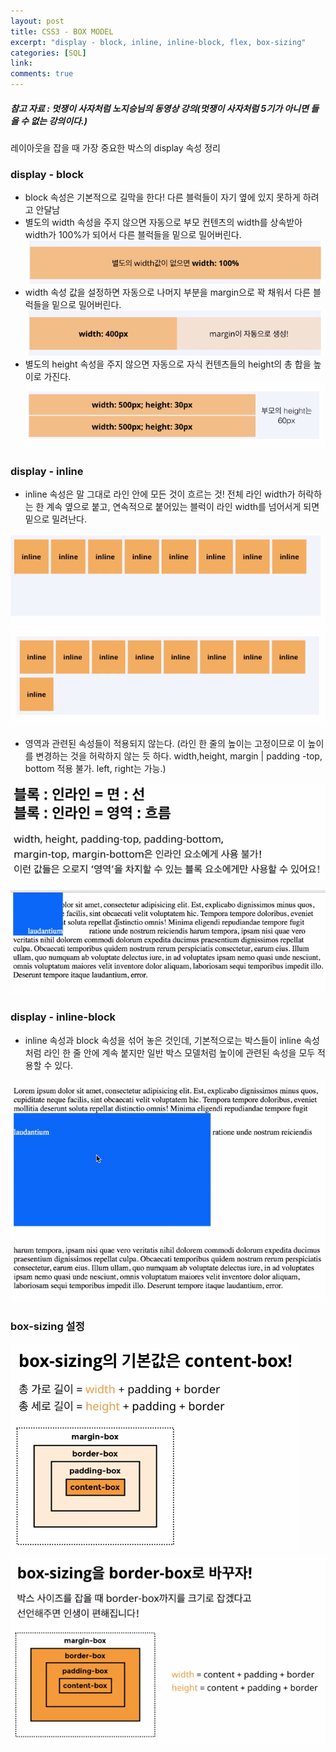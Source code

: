 ```yaml
---
layout: post
title: CSS3 - BOX MODEL
excerpt: "display - block, inline, inline-block, flex, box-sizing"
categories: [SQL]
link:
comments: true
---
```


##### 참고 자료 : 멋쟁이 사자처럼 노지승님의 동영상 강의(멋쟁이 사자처럼 5기가 아니면 들을 수 없는 강의이다.)

레이아웃을 잡을 때 가장 중요한 박스의 display 속성 정리

<h3>display - block</h3>

* block 속성은 기본적으로 길막을 한다! 다른 블럭들이 자기 옆에 있지 못하게 하려고 안달남
* 별도의 width 속성을 주지 않으면 자동으로 부모 컨텐츠의 width를 상속받아 width가 100%가 되어서 다른 블럭들을 밑으로 밀어버린다.
![Smithsonian Image](/img/2017-09-11-01.PNG)
* width 속성 값을 설정하면 자동으로 나머지 부분을 margin으로 꽉 채워서 다른 블럭들을 밑으로 밀어버린다.
![Smithsonian Image](/img/2017-09-11-03.PNG)
* 별도의 height 속성을 주지 않으면 자동으로 자식 컨텐츠들의 height의 총 합을 높이로 가진다.
![Smithsonian Image](/img/2017-09-11-02.PNG)

<h3>display - inline</h3>

* inline 속성은 말 그대로 라인 안에 모든 것이 흐르는 것! 전체 라인 width가 허락하는 한 계속 옆으로 붙고, 연속적으로 붙어있는 블럭이 라인 width를 넘어서게 되면 밑으로 밀려난다.

![Smithsonian Image](/img/2017-09-11-04.PNG)
![Smithsonian Image](/img/2017-09-11-05.PNG)

* 영역과 관련된 속성들이 적용되지 않는다. (라인 한 줄의 높이는 고정이므로 이 높이를 변경하는 것을 허락하지 않는 듯 하다. width,height, margin | padding -top, bottom 적용 불가. left, right는 가능.)

![Smithsonian Image](/img/2017-09-11-06.PNG)

![Smithsonian Image](/img/2017-09-11-08.PNG)

<h3>display - inline-block</h3>

* inline 속성과 block 속성을 섞어 놓은 것인데, 기본적으로는 박스들이 inline 속성처럼 라인 한 줄 안에 계속 붙지만 일반 박스 모델처럼 높이에 관련된 속성을 모두 적용할 수 있다.

![Smithsonian Image](/img/2017-09-11-07.PNG)

<h3>box-sizing 설정</h3>

![Smithsonian Image](/img/2017-09-11-09.PNG)
![Smithsonian Image](/img/2017-09-11-10.PNG)
